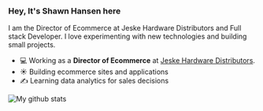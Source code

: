### Hey, It's Shawn Hansen here

I am the Director of Ecommerce at Jeske Hardware Distributors and Full stack Developer. I love experimenting with new technologies and building small projects.

- 💻 Working as a **Director of Ecommerce** at [Jeske Hardware Distributors](https://www.jeskehardware.com).
- ☀️ Building ecommerce sites and applications
- ✍️ Learning data analytics for sales decisions

![My github stats](https://github-readme-stats.vercel.app/api?username=shawnhansen&show_icons=true)
